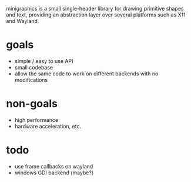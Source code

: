 minigraphics is a small single-header library for drawing primitive shapes and text, providing an abstraction layer over several platforms such as X11 and Wayland.

# goals

- simple / easy to use API
- small codebase
- allow the same code to work on different backends with no modifications

# non-goals

- high performance
- hardware acceleration, etc.

# todo

- use frame callbacks on wayland
- windows GDI backend (maybe?)
